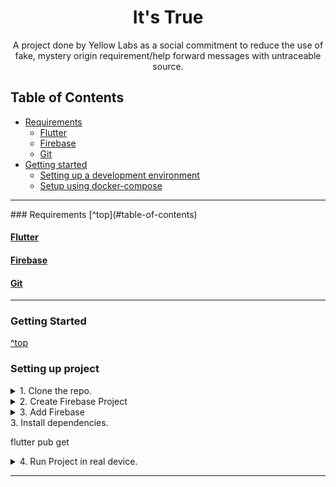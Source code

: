 <h1 align="center">It's True</h1>

<p align="center">A project done by Yellow Labs as a social commitment to reduce the use of fake, mystery origin
requirement/help forward messages with untraceable source.</p>


<!-- It's true is considered as a trusted source to generate request messages which helps people to track the updates or present status of the Forward Message. -->

## Table of Contents
- [Requirements](#requirements)
    - [Flutter](#flutter)
    - [Firebase](#firebase)
    - [Git](#git)
- [Getting started](#getting-started)
    - [Setting up a development environment](#setting-up-a-development-environment)
    - [Setup using docker-compose](#setup-using-docker-compose)
<hr>
### Requirements
[^top](#table-of-contents)


#### [Flutter](https://flutter.dev/docs/get-started/install)

#### [Firebase](firebase.google.com/)

#### [Git](https://git-scm.com/downloads)

</details>

<hr>

### Getting Started
[^top](#table-of-contents)


### Setting up project


<details>
<summary>1. Clone the repo.</summary>

    git clone https://github.com/shameelsadaka/unfake
    cd unfake
</details>
<details>
<summary>2. Create Firebase Project</summary>

  ->Create a Project in Firebase.
  ->Follow the steps to connect Firebase with our App.
  ->Add google-services.json to android/app/src
  ->Enable Firebase Phone Authentication
  ->Enable Realtime database


</details>
<details>
<summary>3. Add Firebase </summary>

  ->Create a Project in Firebase.<br>
  ->Enable Firebase Phone Authentication<br>
  ->Enable Realtime database<br>


</details>
<summary>3. Install dependencies.</summary>

  flutter pub get

</details>

<details>
<summary>4. Run Project in real device.</summary>

        flutter run
</details>



<hr>
